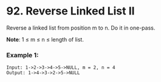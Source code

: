 # 92. Reverse Linked List II

Reverse a linked list from position m to n. Do it in one-pass.

**Note**:  1 ≤ m ≤ n ≤ length of list.

### Example 1:
```
Input: 1->2->3->4->5->NULL, m = 2, n = 4
Output: 1->4->3->2->5->NULL
```
